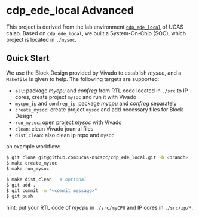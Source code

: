 # cdp_ede_local Advanced

This project is derived from the lab environment [`cdp_ede_local`](https://gitee.com/loongson-edu/cdp_ede_local?_from=gitee_search) of UCAS calab. Based on `cdp_ede_local`, we built a System-On-Chip (SOC), which project is located in `./mysoc`.

## Quick Start

We use the Block Design provided by Vivado to establish *mysoc*, and a `Makefile` is given to help. The following targets are supported:

- `all`: package *mycpu* and *confreg* from RTL code located in `./src` to IP cores, create project `mysoc` and run it with Vivado
- `mycpu_ip` and `confreg_ip`: package *mycpu* and *confreg* separately
- `create_mysoc`: create project `mysoc` and add necessary files for Block Design
- `run_mysoc`: open project *mysoc* with Vivado
- `clean`: clean Vivado jounral files
- `dist_clean`: also clean ip repo and `mysoc`

an example workflow:

```sh
$ git clone git@github.com:ucas-nscscc/cdp_ede_local.git -b <branch>
$ make create_mysoc
$ make run_mysoc
...
$ make dist_clean   # optional
$ git add .
$ git commit -m "<commit message>"
$ git push
```

hint: put your RTL code of *mycpu* in `./src/myCPU` and IP cores in `./src/ip/*`.
